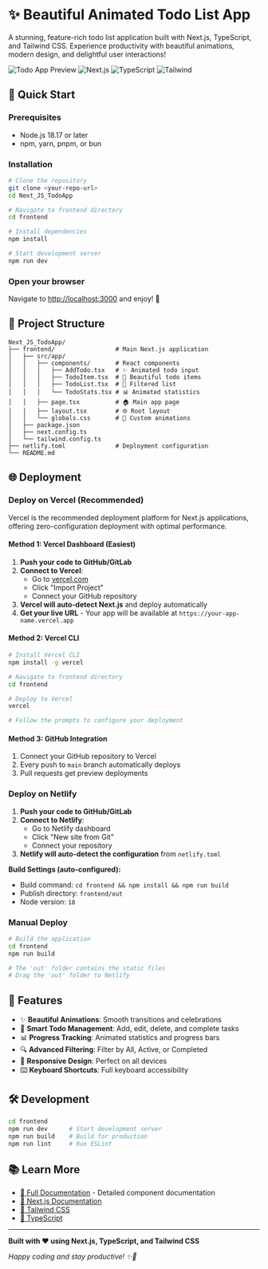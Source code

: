 # ✨ Beautiful Animated Todo List App

A stunning, feature-rich todo list application built with Next.js, TypeScript, and Tailwind CSS. Experience productivity with beautiful animations, modern design, and delightful user interactions!

![Todo App Preview](https://img.shields.io/badge/Status-Enhanced%20with%20Animations-brightgreen)
![Next.js](https://img.shields.io/badge/Next.js-15+-blue)
![TypeScript](https://img.shields.io/badge/TypeScript-5+-blue)
![Tailwind](https://img.shields.io/badge/Tailwind-4+-blue)

## 🚀 **Quick Start**

### **Prerequisites**
- Node.js 18.17 or later
- npm, yarn, pnpm, or bun

### **Installation**

```bash
# Clone the repository
git clone <your-repo-url>
cd Next_JS_TodoApp

# Navigate to frontend directory
cd frontend

# Install dependencies
npm install

# Start development server
npm run dev
```

### **Open your browser**
Navigate to [http://localhost:3000](http://localhost:3000) and enjoy! 🎉

## 📁 **Project Structure**

```
Next_JS_TodoApp/
├── frontend/                 # Main Next.js application
│   ├── src/app/
│   │   ├── components/       # React components
│   │   │   ├── AddTodo.tsx   # ✨ Animated todo input
│   │   │   ├── TodoItem.tsx  # 🎨 Beautiful todo items
│   │   │   ├── TodoList.tsx  # 📄 Filtered list
│   │   │   └── TodoStats.tsx # 📊 Animated statistics
│   │   ├── page.tsx          # 🏠 Main app page
│   │   ├── layout.tsx        # 🌐 Root layout
│   │   └── globals.css       # 🎨 Custom animations
│   ├── package.json
│   ├── next.config.ts
│   └── tailwind.config.ts
├── netlify.toml              # Deployment configuration
└── README.md
```

## 🌐 **Deployment**

### **Deploy on Vercel (Recommended)**

Vercel is the recommended deployment platform for Next.js applications, offering zero-configuration deployment with optimal performance.

#### **Method 1: Vercel Dashboard (Easiest)**
1. **Push your code to GitHub/GitLab**
2. **Connect to Vercel**:
   - Go to [vercel.com](https://vercel.com)
   - Click "Import Project"
   - Connect your GitHub repository
3. **Vercel will auto-detect Next.js** and deploy automatically
4. **Get your live URL** - Your app will be available at `https://your-app-name.vercel.app`

#### **Method 2: Vercel CLI**
```bash
# Install Vercel CLI
npm install -g vercel

# Navigate to frontend directory
cd frontend

# Deploy to Vercel
vercel

# Follow the prompts to configure your deployment
```

#### **Method 3: GitHub Integration**
1. Connect your GitHub repository to Vercel
2. Every push to `main` branch automatically deploys
3. Pull requests get preview deployments

### **Deploy on Netlify**

1. **Push your code to GitHub/GitLab**
2. **Connect to Netlify**:
   - Go to Netlify dashboard
   - Click "New site from Git"
   - Connect your repository
3. **Netlify will auto-detect the configuration** from `netlify.toml`

**Build Settings (auto-configured):**
- Build command: `cd frontend && npm install && npm run build`
- Publish directory: `frontend/out`
- Node version: `18`

### **Manual Deploy**
```bash
# Build the application
cd frontend
npm run build

# The 'out' folder contains the static files
# Drag the 'out' folder to Netlify
```

## 🎨 **Features**

- ✨ **Beautiful Animations**: Smooth transitions and celebrations
- 🎯 **Smart Todo Management**: Add, edit, delete, and complete tasks
- 📊 **Progress Tracking**: Animated statistics and progress bars
- 🔍 **Advanced Filtering**: Filter by All, Active, or Completed
- 📱 **Responsive Design**: Perfect on all devices
- ⌨️ **Keyboard Shortcuts**: Full keyboard accessibility

## 🛠️ **Development**

```bash
cd frontend
npm run dev      # Start development server
npm run build    # Build for production
npm run lint     # Run ESLint
```

## 📚 **Learn More**

- [📖 Full Documentation](./frontend/README.md) - Detailed component documentation
- [🔗 Next.js Documentation](https://nextjs.org/docs)
- [🎨 Tailwind CSS](https://tailwindcss.com/docs)
- [🔷 TypeScript](https://www.typescriptlang.org/docs)

---

**Built with ❤️ using Next.js, TypeScript, and Tailwind CSS**

*Happy coding and stay productive! ✨🚀*
